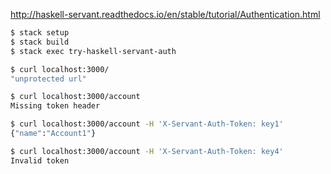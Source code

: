 http://haskell-servant.readthedocs.io/en/stable/tutorial/Authentication.html

```sh
$ stack setup
$ stack build
$ stack exec try-haskell-servant-auth

$ curl localhost:3000/
"unprotected url"

$ curl localhost:3000/account
Missing token header

$ curl localhost:3000/account -H 'X-Servant-Auth-Token: key1'
{"name":"Account1"}

$ curl localhost:3000/account -H 'X-Servant-Auth-Token: key4'
Invalid token
```
